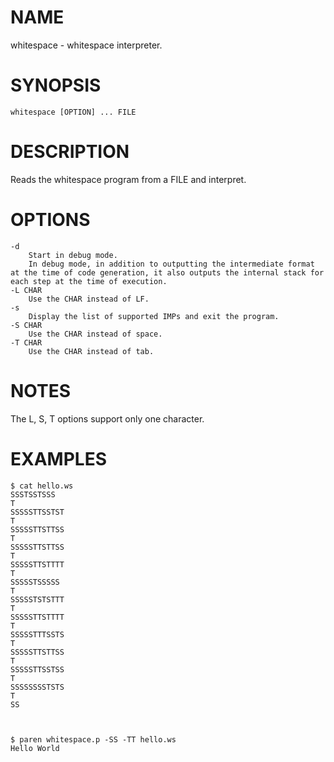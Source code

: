 # NAME
whitespace - whitespace interpreter.

# SYNOPSIS

    whitespace [OPTION] ... FILE

# DESCRIPTION
Reads the whitespace program from a FILE and interpret.

# OPTIONS

    -d
        Start in debug mode.
        In debug mode, in addition to outputting the intermediate format at the time of code generation, it also outputs the internal stack for each step at the time of execution.
    -L CHAR
        Use the CHAR instead of LF.
    -s
        Display the list of supported IMPs and exit the program.
    -S CHAR
        Use the CHAR instead of space.
    -T CHAR
        Use the CHAR instead of tab.

# NOTES
The L, S, T options support only one character.

# EXAMPLES

    $ cat hello.ws
    SSSTSSTSSS
    T
    SSSSSTTSSTST
    T
    SSSSSTTSTTSS
    T
    SSSSSTTSTTSS
    T
    SSSSSTTSTTTT
    T
    SSSSSTSSSSS
    T
    SSSSSTSTSTTT
    T
    SSSSSTTSTTTT
    T
    SSSSSTTTSSTS
    T
    SSSSSTTSTTSS
    T
    SSSSSTTSSTSS
    T
    SSSSSSSSTSTS
    T
    SS
    
    
    
    $ paren whitespace.p -SS -TT hello.ws
    Hello World
